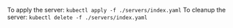 To apply the server: `kubectl apply -f ./servers/index.yaml`
To cleanup the server: `kubectl delete -f ./servers/index.yaml`

